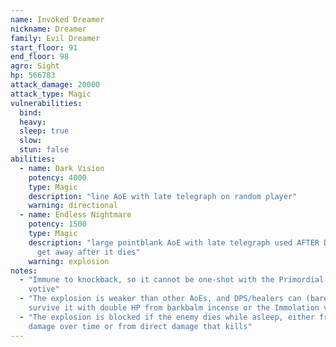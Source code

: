 ```yaml
---
name: Invoked Dreamer
nickname: Dreamer
family: Evil Dreamer
start_floor: 91
end_floor: 98
agro: Sight
hp: 566783
attack_damage: 20000
attack_type: Magic
vulnerabilities:
  bind: 
  heavy: 
  sleep: true
  slow: 
  stun: false
abilities:
  - name: Dark Vision
    potency: 4000
    type: Magic
    description: "line AoE with late telegraph on random player"
    warning: directional
  - name: Endless Nightmare
    potency: 1500
    type: Magic
    description: "large pointblank AoE with late telegraph used AFTER DEATH -
      get away after it dies"
    warning: explosion
notes:
  - "Immune to knockback, so it cannot be one-shot with the Primordial Flesh
    votive"
  - "The explosion is weaker than other AoEs, and DPS/healers can (barely)
    survive it with double HP from barkbalm incense or the Immolation votive"
  - "The explosion is blocked if the enemy dies while asleep, either from
    damage over time or from direct damage that kills"
---
```

